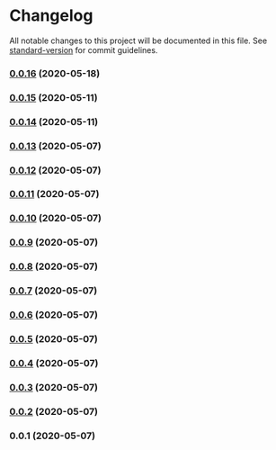 # Changelog

All notable changes to this project will be documented in this file. See [standard-version](https://github.com/conventional-changelog/standard-version) for commit guidelines.

### [0.0.16](https://github.com/webartisans-es/nuxt-auth/compare/v0.0.15...v0.0.16) (2020-05-18)

### [0.0.15](https://github.com/webartisans-es/nuxt-auth/compare/v0.0.14...v0.0.15) (2020-05-11)

### [0.0.14](https://github.com/webartisans-es/nuxt-auth/compare/v0.0.13...v0.0.14) (2020-05-11)

### [0.0.13](https://github.com/webartisans-es/nuxt-auth/compare/v0.0.12...v0.0.13) (2020-05-07)

### [0.0.12](https://github.com/webartisans-es/nuxt-auth/compare/v0.0.11...v0.0.12) (2020-05-07)

### [0.0.11](https://github.com/webartisans-es/nuxt-auth/compare/v0.0.10...v0.0.11) (2020-05-07)

### [0.0.10](https://github.com/webartisans-es/nuxt-auth/compare/v0.0.9...v0.0.10) (2020-05-07)

### [0.0.9](https://github.com/webartisans-es/nuxt-auth/compare/v0.0.8...v0.0.9) (2020-05-07)

### [0.0.8](https://github.com/webartisans-es/nuxt-auth/compare/v0.0.7...v0.0.8) (2020-05-07)

### [0.0.7](https://github.com/webartisans-es/nuxt-auth/compare/v0.0.6...v0.0.7) (2020-05-07)

### [0.0.6](https://github.com/wartisans/nuxt-auth/compare/v0.0.5...v0.0.6) (2020-05-07)

### [0.0.5](https://github.com/wartisans/nuxt-auth/compare/v0.0.4...v0.0.5) (2020-05-07)

### [0.0.4](https://github.com/wartisans/nuxt-auth/compare/v0.0.3...v0.0.4) (2020-05-07)

### [0.0.3](https://github.com/wartisans/nuxt-auth/compare/v0.0.2...v0.0.3) (2020-05-07)

### [0.0.2](https://github.com/wartisans/nuxt-auth/compare/v0.0.1...v0.0.2) (2020-05-07)

### 0.0.1 (2020-05-07)
